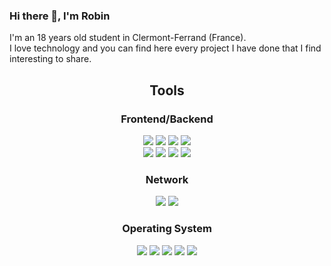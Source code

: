 ### Hi there 👋, I'm Robin 
I'm an 18 years old student in Clermont-Ferrand (France). <br>
I love technology and you can find here every project I have done that I find interesting to share.

<div align="center">
  <h2>Tools</h2>
</div>

<div align="center">
  <h3>Frontend/Backend</h3>
  <img src="https://img.shields.io/badge/Python-3776AB?style=for-the-badge&logo=python&logoColor=white">
  <img src="https://img.shields.io/badge/HTML-239120?style=for-the-badge&logo=html5&logoColor=white">
  <img src="https://img.shields.io/badge/CSS-239120?&style=for-the-badge&logo=css3&logoColor=white">
  <img src="https://img.shields.io/badge/JavaScript-F7DF1E?style=for-the-badge&logo=javascript&logoColor=black"><br>
  <img src="https://img.shields.io/badge/Node.js-43853D?style=for-the-badge&logo=node.js&logoColor=white">
  <img src="https://img.shields.io/badge/PHP-777BB4?style=for-the-badge&logo=php&logoColor=white">
  <img src="https://img.shields.io/badge/PHPMyAdmin-grey?style=for-the-badge&logo=phpmyadmin">
  <img src="https://img.shields.io/badge/MongoDB-4EA94B?style=for-the-badge&logo=mongodb&logoColor=white">
</div>

<div align="center">
  <h3>Network</h3>
  <img src="https://img.shields.io/badge/cisco-black?style=for-the-badge&logo=cisco">
  <img src="https://img.shields.io/badge/linksys-lightblue?style=for-the-badge&logo=linksys"">
</div>

<div align="center">
  <h3>Operating System</h3>
  <img src="https://img.shields.io/badge/Linux-FCC624?style=for-the-badge&logo=linux&logoColor=black">
  <img src="https://img.shields.io/badge/Debian-A81D33?style=for-the-badge&logo=debian&logoColor=white">
  <img src="https://img.shields.io/badge/Fedora-294172?style=for-the-badge&logo=fedora&logoColor=white">
  <img src="https://img.shields.io/badge/Ubuntu-E95420?style=for-the-badge&logo=ubuntu&logoColor=white">
  <img src="https://img.shields.io/badge/Windows-0078D6?style=for-the-badge&logo=windows&logoColor=white">
</div>
